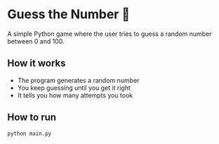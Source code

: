 # Guess the Number 🎲

A simple Python game where the user tries to guess a random number between 0 and 100.

## How it works

- The program generates a random number
- You keep guessing until you get it right
- It tells you how many attempts you took

## How to run

```bash
python main.py
